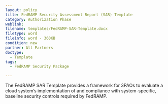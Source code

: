 ```yaml
---
layout: policy   
title: FedRAMP Security Assessment Report (SAR) Template
category: Authorization Phase
weblink:
filename: templates/FedRAMP-SAR-Template.docx
filetype: word
fileinfo: word - 360KB
condition: new
partner: All Partners
doctype:
  - Template
tags:
  - FedRAMP Security Package

---
```

The FedRAMP SAR Template provides a framework for 3PAOs to evaluate a cloud system’s implementation of and compliance with system-specific, baseline security controls required by FedRAMP.